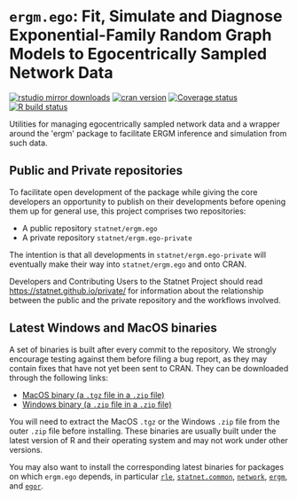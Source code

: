 # `ergm.ego`: Fit, Simulate and Diagnose Exponential-Family Random Graph Models to Egocentrically Sampled Network Data

[![rstudio mirror downloads](https://cranlogs.r-pkg.org/badges/ergm.ego?color=2ED968)](https://cranlogs.r-pkg.org/)
[![cran version](https://www.r-pkg.org/badges/version/ergm.ego)](https://cran.r-project.org/package=ergm.ego)
[![Coverage status](https://codecov.io/gh/statnet/ergm.ego/branch/master/graph/badge.svg)](https://codecov.io/github/statnet/ergm.ego?branch=master)
[![R build status](https://github.com/statnet/ergm.ego/workflows/R-CMD-check/badge.svg)](https://github.com/statnet/ergm.ego/actions)

Utilities for managing egocentrically sampled network data and a wrapper around the 'ergm' package to facilitate ERGM inference and simulation from such data.

## Public and Private repositories

To facilitate open development of the package while giving the core developers an opportunity to publish on their developments before opening them up for general use, this project comprises two repositories:
* A public repository `statnet/ergm.ego`
* A private repository `statnet/ergm.ego-private`

The intention is that all developments in `statnet/ergm.ego-private` will eventually make their way into `statnet/ergm.ego` and onto CRAN.

Developers and Contributing Users to the Statnet Project should read https://statnet.github.io/private/ for information about the relationship between the public and the private repository and the workflows involved.

## Latest Windows and MacOS binaries

A set of binaries is built after every commit to the repository. We strongly encourage testing against them before filing a bug report, as they may contain fixes that have not yet been sent to CRAN. They can be downloaded through the following links:

* [MacOS binary (a `.tgz` file in a `.zip` file)](https://nightly.link/statnet/ergm.ego/workflows/R-CMD-check.yaml/master/macOS-rrelease-binaries.zip)
* [Windows binary (a `.zip` file in a `.zip` file)](https://nightly.link/statnet/ergm.ego/workflows/R-CMD-check.yaml/master/Windows-rrelease-binaries.zip)

You will need to extract the MacOS `.tgz` or the Windows `.zip` file from the outer `.zip` file before installing. These binaries are usually built under the latest version of R and their operating system and may not work under other versions.

You may also want to install the corresponding latest binaries for packages on which `ergm.ego` depends, in particular [`rle`](https://github.com/statnet/rle), [`statnet.common`](https://github.com/statnet/statnet.common), [`network`](https://github.com/statnet/network), [`ergm`](https://github.com/statnet/ergm), and [`egor`](https://github.com/tilltnet/egor).
